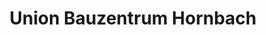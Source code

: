 ---
title: "Union Bauzentrum Hornbach"
url: /bobenheim-roxheim/union-bauzentrum-hornbach/
shop: Baustoffe
---
